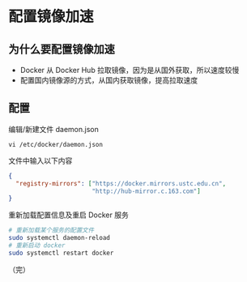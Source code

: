 # 配置镜像加速

## 为什么要配置镜像加速

+ Docker 从 Docker Hub 拉取镜像，因为是从国外获取，所以速度较慢
+ 配置国内镜像源的方式，从国内获取镜像，提高拉取速度

## 配置

编辑/新建文件 daemon.json

```
vi /etc/docker/daemon.json
```

文件中输入以下内容

```json
{
  "registry-mirrors": ["https://docker.mirrors.ustc.edu.cn", 
                       "http://hub-mirror.c.163.com"]
}
```

重新加载配置信息及重启 Docker 服务

```bash
# 重新加载某个服务的配置文件
sudo systemctl daemon-reload
# 重新启动 docker
sudo systemctl restart docker
```

（完）
